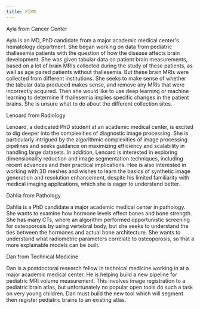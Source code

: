 ```yaml
---
title: FIXM
---
```



Ayla from Cancer Center 

Ayla is an MD, PhD candidate from a major academic medical center's hematology department. She began working on data from pediatric thallesemia patients with the question of how the disease affects brain development. She was given tabular data on patient brain measurements, based on a lot of brain MRIs collected during the study of these patients, as well as age paired patients without thallesemia.  But these brain MRIs were collected from different institutions. She seeks to make sense of whether the tabular data produced makes sense, and remove any MRIs that were incorrectly acquired. Then she would like to use deep learning or machine learning to determine if thallesemia implies specific changes in the patient brains. She is unsure what to do about the different collection sites.  

Lenoard from Radiology

 
Lenoard, a dedicated PhD student at an academic medical center, is excited to dig deeper into the complexities of diagnostic image processing. She is particularly intrigued by the algorithmic complexities of image processing pipelines and seeks guidance on maximizing efficiency and scalability in handling large datasets. In addition, Lenoard is interested in exploring dimensionality reduction and image segmentation techniques, including recent advances and their practical implications. Hee is also interested in working with 3D meshes and wishes to learn the basics of synthetic image generation and resolution enhancement, despite his limited familiarity with medical imaging applications, which she is eager to understand better. 

Dahlia from Pathology 

Dahlia is a PhD candidate a major academic medical center in pathology. She wants to examine how hormone levels effect bones and bone strength. She has many CTs, where an algorithm performed opportunistic screening for osteoporosis by using vertebral body, but she seeks to understand the ties between the hormones and actual bone architecture. She wants to understand what radiometric parameters correlate to osteoporosis, so that a more explainable models can be built. 

Dan from Technical Medicine 

Dan is a postdoctoral research fellow in technical medicine working in at a major academic medical center. He is helping build a new pipeline for pediatric MRI volume measurement. This involves image registration to a pediatric brain atlas, but unfortunately no popular open tools do such a task on very young children. Dan must build the new tool which will segment then register pediatric brains to an existing atlas. 